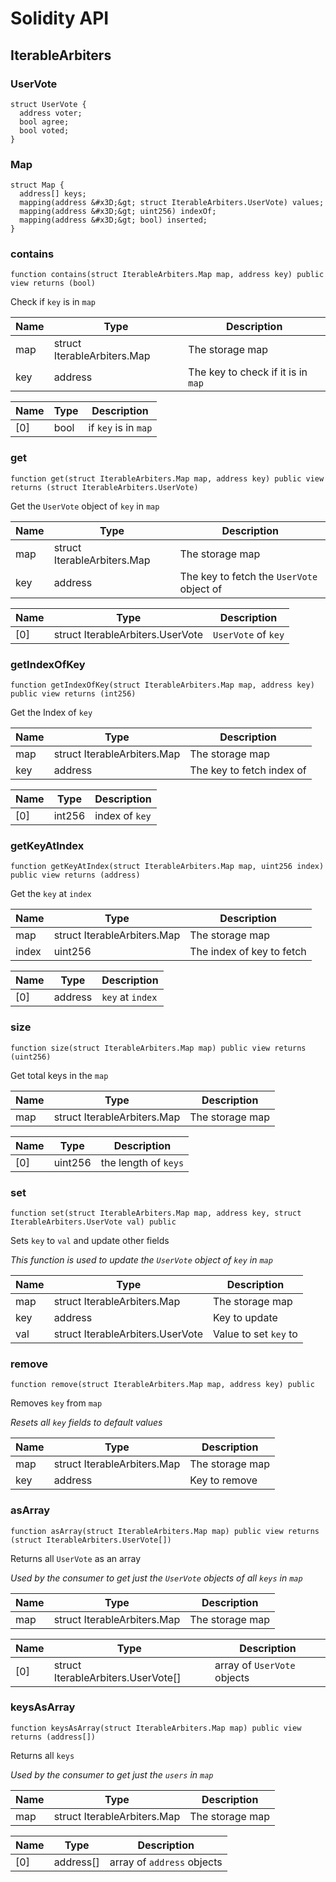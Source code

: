 # Solidity API

## IterableArbiters

### UserVote

```solidity
struct UserVote {
  address voter;
  bool agree;
  bool voted;
}
```

### Map

```solidity
struct Map {
  address[] keys;
  mapping(address &#x3D;&gt; struct IterableArbiters.UserVote) values;
  mapping(address &#x3D;&gt; uint256) indexOf;
  mapping(address &#x3D;&gt; bool) inserted;
}
```

### contains

```solidity
function contains(struct IterableArbiters.Map map, address key) public view returns (bool)
```

Check if `key` is in `map`

| Name | Type | Description |
| ---- | ---- | ----------- |
| map | struct IterableArbiters.Map | The storage map |
| key | address | The key to check if it is in `map` |

| Name | Type | Description |
| ---- | ---- | ----------- |
| [0] | bool | if `key` is in `map` |

### get

```solidity
function get(struct IterableArbiters.Map map, address key) public view returns (struct IterableArbiters.UserVote)
```

Get the `UserVote` object of `key` in `map`

| Name | Type | Description |
| ---- | ---- | ----------- |
| map | struct IterableArbiters.Map | The storage map |
| key | address | The key to fetch the `UserVote` object of |

| Name | Type | Description |
| ---- | ---- | ----------- |
| [0] | struct IterableArbiters.UserVote | `UserVote` of `key` |

### getIndexOfKey

```solidity
function getIndexOfKey(struct IterableArbiters.Map map, address key) public view returns (int256)
```

Get the Index of `key`

| Name | Type | Description |
| ---- | ---- | ----------- |
| map | struct IterableArbiters.Map | The storage map |
| key | address | The key to fetch index of |

| Name | Type | Description |
| ---- | ---- | ----------- |
| [0] | int256 | index of `key` |

### getKeyAtIndex

```solidity
function getKeyAtIndex(struct IterableArbiters.Map map, uint256 index) public view returns (address)
```

Get the `key` at `index`

| Name | Type | Description |
| ---- | ---- | ----------- |
| map | struct IterableArbiters.Map | The storage map |
| index | uint256 | The index of key to fetch |

| Name | Type | Description |
| ---- | ---- | ----------- |
| [0] | address | `key` at `index` |

### size

```solidity
function size(struct IterableArbiters.Map map) public view returns (uint256)
```

Get total keys in the `map`

| Name | Type | Description |
| ---- | ---- | ----------- |
| map | struct IterableArbiters.Map | The storage map |

| Name | Type | Description |
| ---- | ---- | ----------- |
| [0] | uint256 | the length of `keys` |

### set

```solidity
function set(struct IterableArbiters.Map map, address key, struct IterableArbiters.UserVote val) public
```

Sets `key` to `val` and update other fields

_This function is used to update the `UserVote` object of `key` in `map`_

| Name | Type | Description |
| ---- | ---- | ----------- |
| map | struct IterableArbiters.Map | The storage map |
| key | address | Key to update |
| val | struct IterableArbiters.UserVote | Value to set `key` to |

### remove

```solidity
function remove(struct IterableArbiters.Map map, address key) public
```

Removes `key` from `map`

_Resets all `key` fields to default values_

| Name | Type | Description |
| ---- | ---- | ----------- |
| map | struct IterableArbiters.Map | The storage map |
| key | address | Key to remove |

### asArray

```solidity
function asArray(struct IterableArbiters.Map map) public view returns (struct IterableArbiters.UserVote[])
```

Returns all `UserVote` as an array

_Used by the consumer to get just the `UserVote` objects of all `keys` in `map`_

| Name | Type | Description |
| ---- | ---- | ----------- |
| map | struct IterableArbiters.Map | The storage map |

| Name | Type | Description |
| ---- | ---- | ----------- |
| [0] | struct IterableArbiters.UserVote[] | array of `UserVote` objects |

### keysAsArray

```solidity
function keysAsArray(struct IterableArbiters.Map map) public view returns (address[])
```

Returns all `keys`

_Used by the consumer to get just the `users`  in `map`_

| Name | Type | Description |
| ---- | ---- | ----------- |
| map | struct IterableArbiters.Map | The storage map |

| Name | Type | Description |
| ---- | ---- | ----------- |
| [0] | address[] | array of `address` objects |


